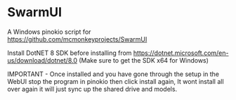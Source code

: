 # SwarmUI

A Windows pinokio script for https://github.com/mcmonkeyprojects/SwarmUI

Install DotNET 8 SDK before installing from https://dotnet.microsoft.com/en-us/download/dotnet/8.0 (Make sure to get the SDK x64 for Windows)

IMPORTANT - Once installed and you have gone through the setup in the WebUI stop the program in pinokio then click install again, 
It wont install all over again it will just sync up the shared drive and models.
